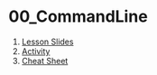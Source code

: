 # 00_CommandLine

1. [Lesson Slides](https://docs.google.com/presentation/d/1yl0_ZZ3r-0sbl-ysxdpFArPzqlsayc-Aw1_A5CC5eVA/edit?usp=sharing)
2. [Activity](https://drive.google.com/file/d/19hTGEnRzGGan0QzCa16XHqnn1kLvLGnb/view)
3. [Cheat Sheet](https://docs.google.com/document/d/1Loqr7MtpDtYee4bcSpuPFgPPQyoo9JZoZI79HCnbwCk/edit)
